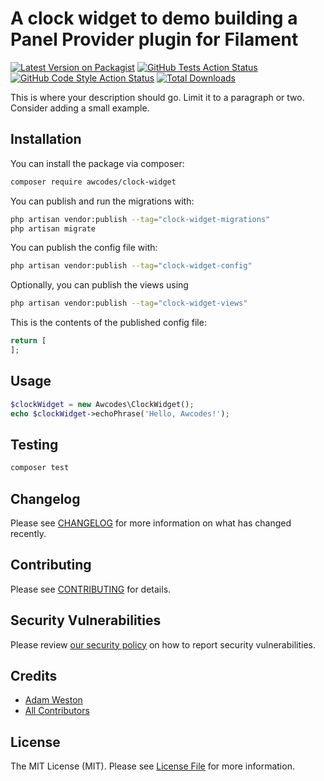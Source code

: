 # A clock widget to demo building a Panel Provider plugin for Filament

[![Latest Version on Packagist](https://img.shields.io/packagist/v/awcodes/clock-widget.svg?style=flat-square)](https://packagist.org/packages/awcodes/clock-widget)
[![GitHub Tests Action Status](https://img.shields.io/github/actions/workflow/status/awcodes/clock-widget/run-tests.yml?branch=main&label=tests&style=flat-square)](https://github.com/awcodes/clock-widget/actions?query=workflow%3Arun-tests+branch%3Amain)
[![GitHub Code Style Action Status](https://img.shields.io/github/actions/workflow/status/awcodes/clock-widget/fix-php-code-style-issues.yml?branch=main&label=code%20style&style=flat-square)](https://github.com/awcodes/clock-widget/actions?query=workflow%3A"Fix+PHP+code+style+issues"+branch%3Amain)
[![Total Downloads](https://img.shields.io/packagist/dt/awcodes/clock-widget.svg?style=flat-square)](https://packagist.org/packages/awcodes/clock-widget)



This is where your description should go. Limit it to a paragraph or two. Consider adding a small example.

## Installation

You can install the package via composer:

```bash
composer require awcodes/clock-widget
```

You can publish and run the migrations with:

```bash
php artisan vendor:publish --tag="clock-widget-migrations"
php artisan migrate
```

You can publish the config file with:

```bash
php artisan vendor:publish --tag="clock-widget-config"
```

Optionally, you can publish the views using

```bash
php artisan vendor:publish --tag="clock-widget-views"
```

This is the contents of the published config file:

```php
return [
];
```

## Usage

```php
$clockWidget = new Awcodes\ClockWidget();
echo $clockWidget->echoPhrase('Hello, Awcodes!');
```

## Testing

```bash
composer test
```

## Changelog

Please see [CHANGELOG](CHANGELOG.md) for more information on what has changed recently.

## Contributing

Please see [CONTRIBUTING](.github/CONTRIBUTING.md) for details.

## Security Vulnerabilities

Please review [our security policy](../../security/policy) on how to report security vulnerabilities.

## Credits

- [Adam Weston](https://github.com/awcodes)
- [All Contributors](../../contributors)

## License

The MIT License (MIT). Please see [License File](LICENSE.md) for more information.
